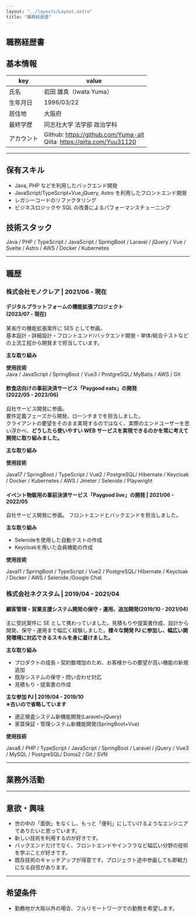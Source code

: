 ```yaml
---
layout: "../layouts/Layout.astro"
title: "職務経歴書"
---
```


<section>

# 職務経歴書

## 基本情報

| key        | value                                                                                                          |
| ---------- | -------------------------------------------------------------------------------------------------------------- |
| 氏名       | 岩田 雄真（Iwata Yuma）                                                                             |
| 生年月日   | 1996/03/22                                                                                                     |
| 居住地     | 大阪府                                                                                                         |
| 最終学歴   | 同志社大学 法学部 政治学科                                                              |
| アカウント | Github: https://github.com/Yuma-alt<br>Qiita: https://qiita.com/Yuu31120 |

---

## 保有スキル

- Java, PHP などを利用したバックエンド開発
- JavaScript/TypeScript+Vue,jQuery, Astro を利用したフロントエンド開発
- レガシーコードのリファクタリング
- ビジネスロジックや SQL の改善によるパフォーマンスチューニング

## 技術スタック

Java / PHP / TypeScript / JavaScript / SpringBoot / Laravel / jQuery / Vue / Svelte / Astro / AWS / Docker / Kubernetes

</section>

---

<section>

## 職歴

### 株式会社モノクレア | 2021/06 - 現在

#### デジタルプラットフォームの機能拡張プロジェクト</br>(2023/07 - 現在)

某省庁の機能拡張案件に SES として参画。  
基本設計・詳細設計・フロントエンド/バックエンド開発・単体/結合テストなどの上流工程から開発まで担当しています。

**主な取り組み**

**使用技術**  
Java / JavaScript / SpringBoot / Vue3 / PostgreSQL/ MyBatis / AWS / Git

#### 飲食店向けの事前決済サービス「Paygood eats」の開発</br>(2022/05 - 2023/06)

自社サービス開発に参画。  
要件定義フェーズから開発、ローンチまでを担当しました。  
クライアントの要望をそのまま実現するのではなく、実際のエンドユーザーを思い浮かべ、**どうしたら使いやすい WEB サービスを実現できるのかを常に考えて開発に取り組みました。**

**主な取り組み**

**使用技術**

Java17 / SpringBoot / TypeScript / Vue2 / PostgreSQL/ Hibernate / Keycloak / Docker / Kubernetes / AWS / Jmeter / Selenide / Playwright

#### イベント物販用の事前決済サービス「Paygood live」の開発 | 2021/06 - 2022/05

自社サービス開発に参画。
フロントエンドとバックエンドを担当しました。

**主な取り組み**
- Selenideを使用した自動テストの作成
- Keycloakを用いた会員機能の作成

**使用技術**

Java11 / SpringBoot / TypeScript / Vue2 / PostgreSQL/ Hibernate / Keycloak / Docker / AWS / Selenide /Google Chat

### 株式会社ネクスタム | 2019/04 - 2021/04

#### 顧客管理・営業支援システム開発の保守・運用、追加開発(2019/10 - 2021/04)

主に受託案件に SE として携わっていました。見積もりや提案書作成、設計から開発、保守・運用まで幅広く経験しました。**様々な開発 PJ に参加し、幅広い開発環境に対応できるスキルを身に着けました。**

**主な取り組み**
- プロダクトの成長・契約数増加のため、お客様からの要望が高い機能の新規追加
- 既存システムの保守・問い合わせ対応
- 見積もり・提案書の作成

**主な参加 PJ | 2019/04 - 2019/10 </br>※古いので省略しています**

- 適正検査システム新機能開発(Laravel+jQuery)
- 家賃保証・管理システム新機能開発(SpringBoot+Vue)

**使用技術**

Java8 / PHP / TypeScript / JavaScript / SpringBoot / Laravel / jQuery / Vue3 / MySQL / PostgreSQL/ Doma2 / Git / SVN

</section>

---

<section>

## 業務外活動



---

## 意欲・興味

- 世の中の「面倒」をなくし、もっと「便利」にしていけるようなエンジニアでありたいと思っています。
- 新しい技術を利用するのが好きです。
- バックエンドだけでなく、フロントエンドやインフラなど幅広い分野の技術を学ぶことが好きです。
- 既存技術のキャッチアップが得意です。プロジェクト途中参画しても即戦力になる自信があります。

---

## 希望条件

- 勤務地が大阪以外の場合、フルリモートワークでの勤務を希望します。

</section>

